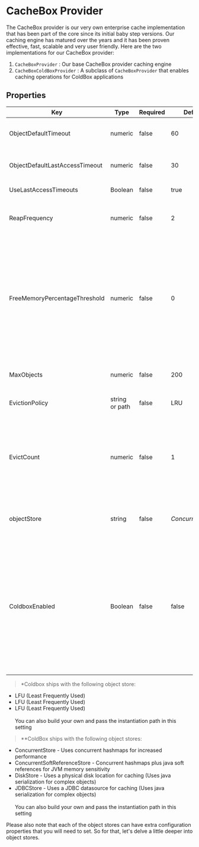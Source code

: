 # CacheBox Provider

The CacheBox provider is our very own enterprise cache implementation that has been part of the core since its initial baby step versions. Our caching engine has matured over the years and it has been proven effective, fast, scalable and very user friendly. Here are the two implementations for our CacheBox provider:

1. `CacheBoxProvider` : Our base CacheBox provider caching engine
2. `CacheBoxColdBoxProvider` : A subclass of `CacheBoxProvider` that enables caching operations for ColdBox applications

## Properties

|Key|Type|Required|Default|Description|
|--|--|--|--|--|
|ObjectDefaultTimeout |numeric|false|60 |The default lifespan of an object in minutes |
|ObjectDefaultLastAccessTimeout |numeric |false |30 |The default last access or idle timeout in minutes|
|UseLastAccessTimeouts |Boolean |false |true |Use or not idle timeouts|
|ReapFrequency |numeric |false |2|The delay in minutes to produce a cache reap (Not guaranteed) |
|FreeMemoryPercentageThreshold |numeric |false |0 |The numerical percentage threshold of free JVM memory to have available before caching. If the JVM free memory falls below this setting, the cache will run the eviction policies in order to cache new objects. (0=Unlimited) |
|MaxObjects |numeric |false|200|The maximum number of objects for the cache|
|EvictionPolicy |string or path |false|LRU|The eviction policy algorithm class to use.*|
|EvictCount |numeric|false|1|The number of objects to evict once an execution of the policy is requested. You can increase this to make your evictions more aggressive|
|objectStore |string |false|*ConcurrentStore*|ConcurrentStore 	The object store to use for caching objects.**|
|ColdboxEnabled |Boolean|false|false|A flag that switches on/off the usage of either a plain vanilla CacheBox provider or a ColdBox enhanced provider. This must be true when used within a ColdBox application and it applies for the default cache ONLY.|

> *Coldbox ships with the following object store:

* LFU (Least Frequently Used)
* LFU (Least Frequently Used)
* LFU (Least Frequently Used)
<br><br>
 You can also build your own and pass the instantiation path in this setting

> **ColdBox ships with the following object stores:

* ConcurrentStore - Uses concurrent hashmaps for increased performance
* ConcurrentSoftReferenceStore - Concurrent hashmaps plus java soft references for JVM memory sensitivity
* DiskStore - Uses a physical disk location for caching (Uses java serialization for complex objects)
* JDBCStore - Uses a JDBC datasource for caching (Uses java serialization for complex objects)
<br><br>
 You can also build your own and pass the instantiation path in this setting

Please also note that each of the object stores can have extra configuration properties that you will need to set. So for that, let's delve a little deeper into object stores.
